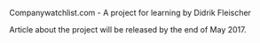 Companywatchlist.com  - A project for learning by Didrik Fleischer

Article about the project will be released by the end of May 2017.
